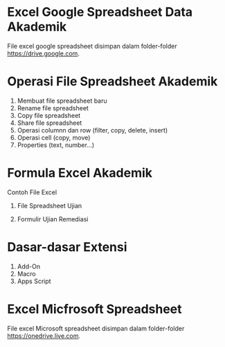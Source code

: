 <h1>Excel Google Spreadsheet Data Akademik</h1>

File excel google spreadsheet disimpan dalam folder-folder https://drive.google.com.

# Operasi File Spreadsheet Akademik

1. Membuat file spreadsheet baru
2. Rename file spreadsheet
3. Copy file spreadsheet
4. Share file spreadsheet
5. Operasi columnn dan row (filter, copy, delete, insert)
6. Operasi cell (copy, move)
7. Properties (text, number...)

# Formula Excel Akademik

Contoh File Excel
1. File Spreadsheet Ujian

2. Formulir Ujian Remediasi

# Dasar-dasar Extensi

1. Add-On
2. Macro
3. Apps Script 

<h1>Excel Micfrosoft Spreadsheet</h1>

File excel Microsoft spreadsheet disimpan dalam folder-folder https://onedrive.live.com.
